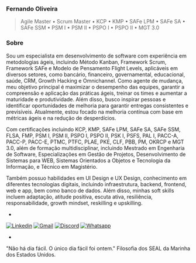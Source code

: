 ### Fernando Oliveira

> Agile Master • Scrum Master • KCP • KMP • SAFe LPM • SAFe SA • SAFe SSM • PSM I • PSM II • PSPO I • PSPO II • MGT 3.0

### Sobre

Sou um especialista em desenvolvimento de software com experiência em metodologias ágeis, incluindo Método Kanban, Framework Scrum, Framework SAFe e Modelo de Pensamento Flight Levels, aplicáveis em diversos setores, como bancário, financeiro, governamental, educacional, saúde, CRM, Growth Hacking e Omnichannel. Como agente de mudança, meu objetivo principal é maximizar o desempenho das equipes, garantir a compreensão e aplicação das práticas ágeis, treinar os times e aumentar a maturidade e produtividade. Além disso, busco inspirar pessoas e identificar oportunidades de melhoria para garantir entregas consistentes e previsíveis. Atualmente, estou focado na melhoria contínua com base em métricas ágeis e na redução de desperdícios.

Com certificações incluindo KCP, KMP, SAFe LPM, SAFe SA, SAFe SSM, FLSA, FMP, PSM I, PSM II, PSPO I, PSPO II, PSK I, PSFS, PAL I, PACC-A, PACC-P, PACC-E, PTMC, PTFC, PLAE, PKE, CLF, PBB, PM, OKRCP e MGT 3.0, além de formação multidisciplinar, incluindo Mestrado em Engenharia de Software, Especializações em Gestão de Projetos, Desenvolvimento de Sistemas para WEB, Sistemas Orientados a Objetos e Tecnologia da Informação, e Técnico em Magistério.

Também possuo habilidades em UI Design e UX Design, conhecimento em diferentes tecnologias digitais, incluindo infraestrutura, backend, frontend, web e app, bem como banco de dados. Além disso, minhas soft skills incluem adaptação, atitude positiva, escuta ativa, resiliência, responsabilidade, growth mindset, reskilling e upskilling.

-
[![Linkedin](https://img.shields.io/badge/-LinkedIn-blue?style=for-the-badge&logo=Linkedin&logoColor=white)](https://www.linkedin.com/in/fernandoinfinite/)
[![Gmail](https://img.shields.io/badge/Gmail-D14836?style=for-the-badge&logo=gmail&logoColor=white)](mailto:fernando.infinite@gmail.com)
[![Discord](https://img.shields.io/badge/Discord-7289DA?style=for-the-badge&logo=discord&logoColor=white)](fernandog#5724)
[![Whatsapp](https://img.shields.io/badge/WhatsApp-25D366?style=for-the-badge&logo=whatsapp&logoColor=white)](https://wa.me/5511991754303)

-


"Não há dia fácil. O único dia fácil foi ontem." Filosofia dos SEAL da Marinha dos Estados Unidos.
